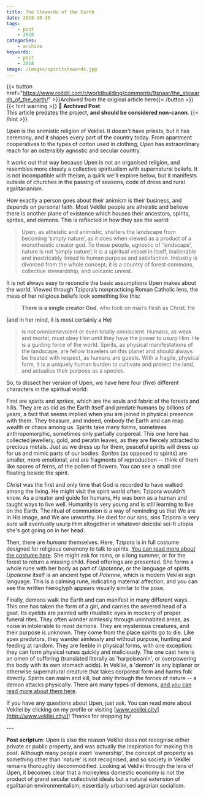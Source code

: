 ```yaml
---
title: The Stewards of the Earth
date: 2018-10-30
tags:
    - post
    - 2018
categories:
    - archive
keywords:
    - post
    - 2018
image: /images/spiritstewards.jpg
---
```

{{< button href="https://www.reddit.com/r/worldbuilding/comments/9snaar/the_stewards_of_the_earth/" >}}Archived from the original article here{{< /button >}}
{{< hint warning >}}
**🌸 Archived Post**  
This article predates the project, **and should be considered non-canon**.
{{< /hint >}}

*Upen* is the animistic religion of Vekllei. It doesn't have priests, but it has ceremony, and it shapes every part of the country today. From apartment cooperatives to the types of cotton used in clothing, *Upen* has extraordinary reach for an ostensibly agnostic and secular country.

It works out that way because Upen is not an organised religion, and resembles more closely a collective spiritualism with supernatural beliefs. It is not incompatible with theism, a quirk we'll explore below, but it manifests outside of churches in the passing of seasons, code of dress and rural egalitarianism.

How exactly a person goes about their animism is their business, and depends on personal faith. Most Vekllei people are atheistic and believe there is another plane of existence which houses their ancestors, spirits, sprites, and demons. This is reflected in how they see the world:

>​Upen, as atheistic and animistic, shelters the landscape from becoming ‘simply nature’, as it does when viewed as a product of a monotheistic creator god. To these people, agnostic of 'landscape', nature is not ‘simply nature’; it is a spiritual vessel in itself, inalienable and inextricably linked to human purpose and satisfaction. Industry is divorced from the whole concept; it is a country of forest commons, collective stewardship, and volcanic unrest.

It is not always easy to reconcile the basic assumptions Upen makes about the world. Viewed through Tzipora’s nonpracticing Roman Catholic lens, the mess of her religious beliefs look something like this:

>**There is a single creator God**, who took on man’s flesh as Christ. He

(and in her mind, it is most certainly a He)

>is not omnibenevolent or even totally omniscient. Humans, as weak and mortal, must obey Him until they have the power to usurp Him. He is a guiding force of the world. Spirits, as physical manifestations of the landscape, are fellow travelers on this planet and should always be treated with respect, as humans are guests. With a fragile, physical form, it is a uniquely human burden to cultivate and protect the land, and actualise their purpose as a species.

So, to dissect her version of Upen, we have here four (five) different characters in the spiritual world:

First are *spirits* and *sprites*, which are the souls and fabric of the forests and hills. They are as old as the Earth itself and predate humans by billions of years, a fact that seems implied when you are joined in physical presence with them. They treasure, and indeed, embody the Earth and can reap wealth or chaos among us. Spirits take many forms, sometimes anthropomorphic, sometimes only partially corporeal. This one here has collected jewellery, gold, and peratin leaves, as they are fiercely attracted to precious metals. Just as we dress up for them, peaceful spirits will dress up for us and mimic parts of our bodies. *Sprites* (as opposed to spirits) are smaller, more emotional, and are fragments of reproduction -- think of them like spores of ferns, of the pollen of flowers. You can see a small one floating beside the spirit.

*Christ* was the first and only time that God is recorded to have walked among the living. He might visit the spirit world often; Tzipora wouldn’t know. As a creator and guide for humans, He was born as a human and taught ways to live well. Humanity is very young and is still learning to live on the Earth. The ritual of communion is a way of reminding us that We are in His image, and We are unworthy. He died for our sins; sins Tzipora is very sure will eventually usurp Him altogether in whatever deicidal sci-fi utopia she's got going on in her head.

Then, there are *humans* themselves. Here, Tzipora is in full costume designed for religious ceremony to talk to spirits. [You can read more about the costume here](https://www.reddit.com/r/worldbuilding/comments/8lqzuj/the_dress_code_for_talking_to_spirits/). She might ask for rains, or a long summer, or for the forest to return a missing child. Food offerings are presented. She forms a whole rune with her body as part of *Upotenne*, or the language of spirits. *Upotenne* itself is an ancient type of *Potenne*, which is modern Vekllei sign language. This is a calming rune, indicating maternal affection, and you can see the written hieroglyph appears visually similar to the pose.

Finally, demons walk the Earth and can manifest in many different ways. This one has taken the form of a girl, and carries the severed head of a goat. Its eyelids are painted with ritualistic eyes in mockery of proper funeral rites. They often wander aimlessly through uninhabited areas, as noise in intolerable to most demons. They are mysterious creatures, and their purpose is unknown. They come from the place spirits go to die. Like apex predators, they wander aimlessly and without purpose, hunting and feeding at random. They are feeble in physical forms, with one exception: they can form physical runes quickly and maliciously. The one cast here is an omen of suffering (translated literally as 'harpoiseanin', or overpowering the body with its own stomach acids). In Vekllei, a 'demon' is any biplanar or otherwise supernatural creature that takes corporeal form and harms folk directly. Spirits can maim and kill, but only through the forces of nature -- a demon attacks physically. There are many types of demons, [and you can read more about them here](https://www.reddit.com/r/worldbuilding/comments/97sckc/old_dead_demons_still_wander_the_countryside/).

If you have any questions about Upen, just ask. You can read more about Vekllei by clicking on my profile or visiting [www.vekllei.city](http://www.vekllei.city/)! Thanks for stopping by!

\---

**Post scriptum**: Upen is also the reason Vekllei does not recognise either private or public property, and was actually the inspiration for making this post. Although many people exert 'ownership', the concept of property as something other than 'nature' is not recognised, and so society in Vekllei remains thoroughly decommodified. Looking at Vekllei through the lens of Upen, it becomes clear that a moneyless domestic economy is not the product of grand secular collectivist ideals but a natural extension of egalitarian environmentalism; essentially urbanised agrarian socialism.
